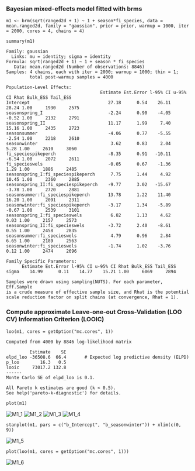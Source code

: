 ### Bayesian mixed-effects model fitted with brms

`m1 <- brm(sqrt(ranged2d + 1) ~ 1 + season*fi_species, data = mean.ranged2d, family = "gaussian",
                              prior = prior, warmup = 1000, iter = 2000, cores = 4, chains = 4)`

`summary(m1)`

```
Family: gaussian 
  Links: mu = identity; sigma = identity 
Formula: sqrt(ranged2d + 1) ~ 1 + season * fi_species 
   Data: mean.ranged2d (Number of observations: 8846) 
Samples: 4 chains, each with iter = 2000; warmup = 1000; thin = 1;
         total post-warmup samples = 4000

Population-Level Effects: 
                                    Estimate Est.Error l-95% CI u-95% CI Rhat Bulk_ESS Tail_ESS
Intercept                              27.18      0.54    26.11    28.24 1.00     1930     2575
seasonspring_I                         -2.24      0.90    -4.05    -0.52 1.00     2132     2791
seasonspring_II                        11.17      1.99     7.40    15.16 1.00     2435     2723
seasonsummer                           -4.06      0.77    -5.55    -2.54 1.00     2218     2610
seasonwinter                            3.62      0.83     2.04     5.28 1.00     2610     3060
fi_speciespikeperch                    -8.35      0.91   -10.11    -6.54 1.00     2072     2611
fi_specieswels                         -0.05      0.67    -1.36     1.29 1.00     1886     2485
seasonspring_I:fi_speciespikeperch      7.75      1.44     4.92    10.45 1.00     2360     2885
seasonspring_II:fi_speciespikeperch    -9.77      3.02   -15.67    -3.78 1.00     2720     2881
seasonsummer:fi_speciespikeperch       13.78      1.22    11.40    16.20 1.00     2091     2311
seasonwinter:fi_speciespikeperch       -3.17      1.34    -5.89    -0.67 1.00     2539     3101
seasonspring_I:fi_specieswels           6.82      1.13     4.62     9.03 1.00     2157     2573
seasonspring_II:fi_specieswels         -3.72      2.40    -8.61     0.55 1.00     2458     2835
seasonsummer:fi_specieswels             4.79      0.96     2.84     6.65 1.00     2189     2563
seasonwinter:fi_specieswels            -1.74      1.02    -3.76     0.12 1.00     2474     2696

Family Specific Parameters: 
      Estimate Est.Error l-95% CI u-95% CI Rhat Bulk_ESS Tail_ESS
sigma    14.99      0.11    14.77    15.21 1.00     6069     2894

Samples were drawn using sampling(NUTS). For each parameter, Eff.Sample 
is a crude measure of effective sample size, and Rhat is the potential 
scale reduction factor on split chains (at convergence, Rhat = 1).
```
### Compute approximate Leave-one-out Cross-Validation (LOO CV) Information Criterion (LOOIC)

`loo(m1, cores = getOption("mc.cores", 1))`

```
Computed from 4000 by 8846 log-likelihood matrix

         Estimate    SE
elpd_loo -36508.6  66.4       # Expected log predictive density (ELPD)
p_loo        16.3   0.5
looic     73017.2 132.8
------
Monte Carlo SE of elpd_loo is 0.1.

All Pareto k estimates are good (k < 0.5).
See help('pareto-k-diagnostic') for details.
```

`plot(m1)`

![M1_1](/Plots/M1_1.png "M1_1")
![M1_2](/Plots/M1_2.png "M1_2")
![M1_3](/Plots/M1_3.png "M1_3")
![M1_4](/Plots/M1_4.png "M1_4")

`stanplot(m1, pars = c("b_Intercept", "b_seasonwinter")) + xlim(c(0, 9))`

![M1_5](/Plots/M1_5.png "M1_5")

`plot(loo(m1, cores = getOption("mc.cores", 1)))`

![M1_6](/Plots/M1_6.png "M1_6")



